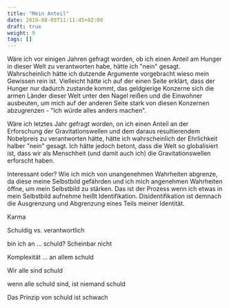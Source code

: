 ```yaml
---
title: "Mein Anteil"
date: 2019-08-05T11:11:45+02:00
draft: true
weight: 9
tags: []
---
```


Wäre ich vor einigen Jahren gefragt worden, ob ich einen Anteil am Hunger in dieser Welt zu verantworten habe, hätte ich "nein" gesagt. Wahrscheinlich hätte ich dutzende Argumente vorgebracht wieso mein Gewissen rein ist. Vielleicht hätte ich auf der einen Seite erklärt, dass der Hunger nur dadurch zustande kommt, das geldgierige Konzerne sich die armen Länder dieser Welt unter den Nagel reißen und die Einwohner ausbeuten, um mich auf der anderen Seite stark von diesen Konzernen abzugrenzen - "Ich würde alles anders machen".

Wäre ich letztes Jahr gefragt worden, on ich einen Anteil an der Erforschung der Gravitationswellen und dem daraus resultierendem Nobelpreis zu verantworten hätte, hätte ich wahrscheinlich der Ehrlichkeit halber "nein" gesagt. Ich hätte jedoch betont, dass die Welt so globalisiert ist, dass wir als Menschheit (und damit auch ich) die Gravitationswellen erforscht haben.

Interessant oder? Wie ich mich von unangenehmen Wahrheiten abgrenze, da diese meine Selbstbild gefährden und ich mich angenehmen Wahrheiten öffne, um mein Selbstbild zu stärken. Das ist der Prozess wenn ich etwas in mein Selbstbild aufnehme heißt Identifikation. Disidentifikation ist demnach die Ausgrenzung und Abgrenzung eines Teils meiner Identität. 





Karma












Schuldig vs. verantwortlich


bin ich an ... schuld? Scheinbar nicht

Komplexität ... an allem schuld

Wir alle sind schuld

wenn alle schuld sind, ist niemand schuld

Das Prinzip von schuld ist schwach